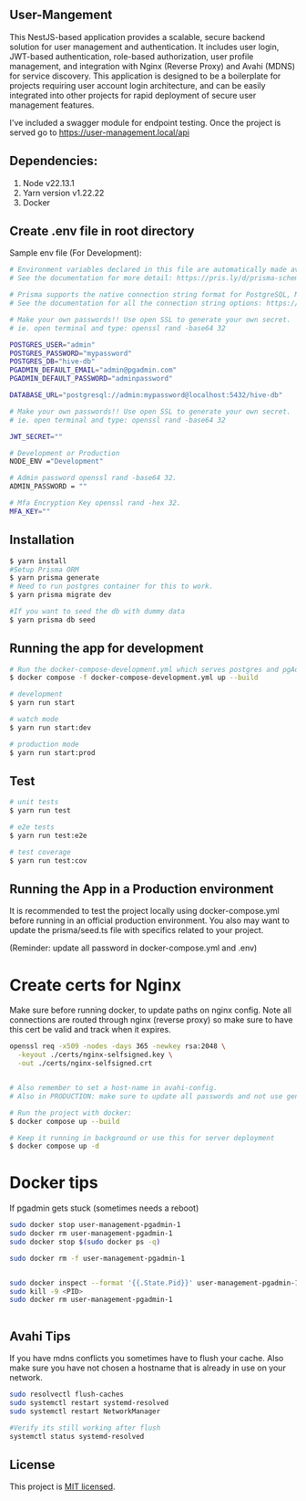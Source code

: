 ## User-Mangement

This NestJS-based application provides a scalable, secure backend solution for user management and authentication. It includes user login, JWT-based authentication, role-based authorization, user profile management, and integration with Nginx (Reverse Proxy) and Avahi (MDNS) for service discovery. This application is designed to be a boilerplate for projects requiring user account login architecture, and can be easily integrated into other projects for rapid deployment of secure user management features.

I've included a swagger module for endpoint testing. Once the project is served go to https://user-management.local/api

## Dependencies:

1. Node v22.13.1
2. Yarn version v1.22.22
3. Docker

## Create .env file in root directory

Sample env file (For Development):

```bash
# Environment variables declared in this file are automatically made available to Prisma.
# See the documentation for more detail: https://pris.ly/d/prisma-schema#accessing-environment-variables-from-the-schema

# Prisma supports the native connection string format for PostgreSQL, MySQL, SQLite, SQL Server, MongoDB and CockroachDB.
# See the documentation for all the connection string options: https://pris.ly/d/connection-strings

# Make your own passwords!! Use open SSL to generate your own secret.
# ie. open terminal and type: openssl rand -base64 32

POSTGRES_USER="admin"
POSTGRES_PASSWORD="mypassword"
POSTGRES_DB="hive-db"
PGADMIN_DEFAULT_EMAIL="admin@pgadmin.com"
PGADMIN_DEFAULT_PASSWORD="adminpassword"

DATABASE_URL="postgresql://admin:mypassword@localhost:5432/hive-db"

# Make your own passwords!! Use open SSL to generate your own secret.
# ie. open terminal and type: openssl rand -base64 32

JWT_SECRET=""

# Development or Production
NODE_ENV ="Development"

# Admin password openssl rand -base64 32.
ADMIN_PASSWORD = ""

# Mfa Encryption Key openssl rand -hex 32.
MFA_KEY=""

```

## Installation

```bash
$ yarn install
#Setup Prisma ORM
$ yarn prisma generate
# Need to run postgres container for this to work.
$ yarn prisma migrate dev

#If you want to seed the db with dummy data
$ yarn prisma db seed

```

## Running the app for development

```bash
# Run the docker-compose-development.yml which serves postgres and pgAdmin.
$ docker compose -f docker-compose-development.yml up --build

# development
$ yarn run start

# watch mode
$ yarn run start:dev

# production mode
$ yarn run start:prod
```

## Test

```bash
# unit tests
$ yarn run test

# e2e tests
$ yarn run test:e2e

# test coverage
$ yarn run test:cov
```

## Running the App in a Production environment

It is recommended to test the project locally using docker-compose.yml before running in an official production environment. You also may want to update the prisma/seed.ts file with specifics related to your project.

(Reminder: update all password in docker-compose.yml and .env)

# Create certs for Nginx

Make sure before running docker, to update paths on nginx config. Note all connections are routed through nginx (reverse proxy) so make sure to have this cert be valid and track when it expires.

```bash
openssl req -x509 -nodes -days 365 -newkey rsa:2048 \
  -keyout ./certs/nginx-selfsigned.key \
  -out ./certs/nginx-selfsigned.crt


# Also remember to set a host-name in avahi-config.
# Also in PRODUCTION: make sure to update all passwords and not use generic ones mentioned.

# Run the project with docker:
$ docker compose up --build

# Keep it running in background or use this for server deployment
$ docker compose up -d
```

# Docker tips

If pgadmin gets stuck (sometimes needs a reboot)

```bash
sudo docker stop user-management-pgadmin-1
sudo docker rm user-management-pgadmin-1
sudo docker stop $(sudo docker ps -q)

sudo docker rm -f user-management-pgadmin-1


sudo docker inspect --format '{{.State.Pid}}' user-management-pgadmin-1
sudo kill -9 <PID>
sudo docker rm user-management-pgadmin-1



```

## Avahi Tips

If you have mdns conflicts you sometimes have to flush your cache. Also make sure you have not chosen a hostname that is already in use on your network.

```bash
sudo resolvectl flush-caches
sudo systemctl restart systemd-resolved
sudo systemctl restart NetworkManager

#Verify its still working after flush
systemctl status systemd-resolved


```

## License

This project is [MIT licensed](LICENSE).

